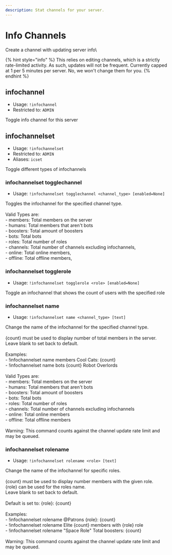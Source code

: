```yaml
---
description: Stat channels for your server.
---
```


# Info Channels

Create a channel with updating server info\


{% hint style="info" %}
This relies on editing channels, which is a strictly rate-limited activity. As such, updates will not be frequent. Currently capped at 1 per 5 minutes per server. No, we won't change them for you.
{% endhint %}

## infochannel

* Usage: `!infochannel`
* Restricted to: `ADMIN`

Toggle info channel for this server

## infochannelset

* Usage: `!infochannelset`
* Restricted to: `ADMIN`
* Aliases: `icset`

Toggle different types of infochannels

### infochannelset togglechannel

* Usage: `!infochannelset togglechannel <channel_type> [enabled=None]`

Toggles the infochannel for the specified channel type.\
\
Valid Types are:\
\- members: Total members on the server\
\- humans: Total members that aren't bots\
\- boosters: Total amount of boosters\
\- bots: Total bots\
\- roles: Total number of roles\
\- channels: Total number of channels excluding infochannels,\
\- online: Total online members,\
\- offline: Total offline members,

### infochannelset togglerole

* Usage: `!infochannelset togglerole <role> [enabled=None]`

Toggle an infochannel that shows the count of users with the specified role

### infochannelset name

* Usage: `!infochannelset name <channel_type> [text]`

Change the name of the infochannel for the specified channel type.\
\
{count} must be used to display number of total members in the server.\
Leave blank to set back to default.\
\
Examples:\
\- !infochannelset name members Cool Cats: {count}\
\- !infochannelset name bots {count} Robot Overlords\
\
Valid Types are:\
\- members: Total members on the server\
\- humans: Total members that aren't bots\
\- boosters: Total amount of boosters\
\- bots: Total bots\
\- roles: Total number of roles\
\- channels: Total number of channels excluding infochannels\
\- online: Total online members\
\- offline: Total offline members\
\
Warning: This command counts against the channel update rate limit and may be queued.

### infochannelset rolename

* Usage: `!infochannelset rolename <role> [text]`

Change the name of the infochannel for specific roles.\
\
{count} must be used to display number members with the given role.\
{role} can be used for the roles name.\
Leave blank to set back to default.\
\
Default is set to: {role}: {count}\
\
Examples:\
\- !infochannelset rolename @Patrons {role}: {count}\
\- !infochannelset rolename Elite {count} members with {role} role\
\- !infochannelset rolename "Space Role" Total boosters: {count}\
\
Warning: This command counts against the channel update rate limit and may be queued.
